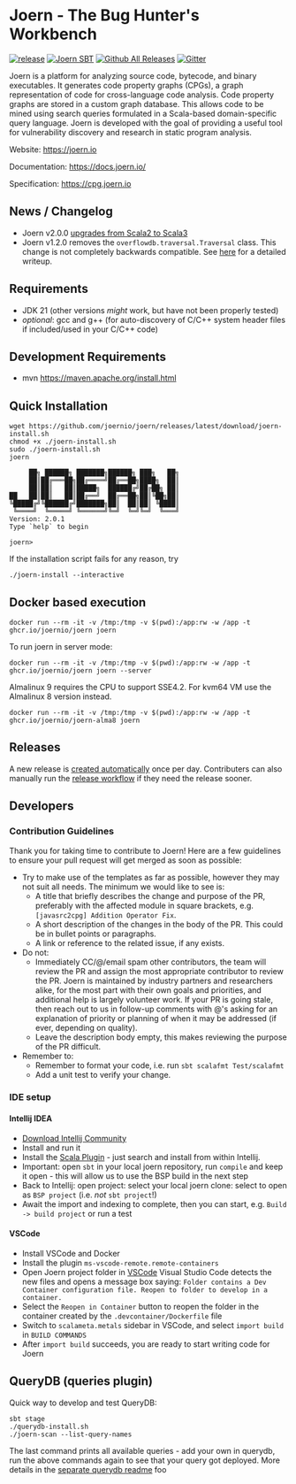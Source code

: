 Joern - The Bug Hunter's Workbench
===

[![release](https://github.com/joernio/joern/actions/workflows/release.yml/badge.svg)](https://github.com/joernio/joern/actions/workflows/release.yml)
[![Joern SBT](https://index.scala-lang.org/joernio/joern/latest.svg)](https://index.scala-lang.org/joernio/joern)
[![Github All Releases](https://img.shields.io/github/downloads/joernio/joern/total.svg)](https://github.com/joernio/joern/releases/)
[![Gitter](https://img.shields.io/badge/-Discord-lime?style=for-the-badge&logo=discord&logoColor=white&color=black)](https://discord.com/invite/vv4MH284Hc)

Joern is a platform for analyzing source code, bytecode, and binary
executables. It generates code property graphs (CPGs), a graph
representation of code for cross-language code analysis. Code property
graphs are stored in a custom graph database. This allows code to be
mined using search queries formulated in a Scala-based domain-specific
query language. Joern is developed with the goal of providing a useful
tool for vulnerability discovery and research in static program
analysis.

Website: https://joern.io

Documentation: https://docs.joern.io/

Specification: https://cpg.joern.io

## News / Changelog

- Joern v2.0.0 [upgrades from Scala2 to Scala3](changelog/2.0.0-scala3.md)
- Joern v1.2.0 removes the `overflowdb.traversal.Traversal` class. This change is not completely backwards compatible. See [here](changelog/traversal_removal.md) for a detailed writeup.

## Requirements

- JDK 21 (other versions _might_ work, but have not been properly tested)
- _optional_: gcc and g++ (for auto-discovery of C/C++ system header files if included/used in your C/C++ code)

## Development Requirements

- mvn https://maven.apache.org/install.html

## Quick Installation

```
wget https://github.com/joernio/joern/releases/latest/download/joern-install.sh
chmod +x ./joern-install.sh
sudo ./joern-install.sh
joern

     ██╗ ██████╗ ███████╗██████╗ ███╗   ██╗
     ██║██╔═══██╗██╔════╝██╔══██╗████╗  ██║
     ██║██║   ██║█████╗  ██████╔╝██╔██╗ ██║
██   ██║██║   ██║██╔══╝  ██╔══██╗██║╚██╗██║
╚█████╔╝╚██████╔╝███████╗██║  ██║██║ ╚████║
 ╚════╝  ╚═════╝ ╚══════╝╚═╝  ╚═╝╚═╝  ╚═══╝
Version: 2.0.1
Type `help` to begin

joern>
```

If the installation script fails for any reason, try
```
./joern-install --interactive
```

## Docker based execution

```
docker run --rm -it -v /tmp:/tmp -v $(pwd):/app:rw -w /app -t ghcr.io/joernio/joern joern
```

To run joern in server mode:

```
docker run --rm -it -v /tmp:/tmp -v $(pwd):/app:rw -w /app -t ghcr.io/joernio/joern joern --server
```

Almalinux 9 requires the CPU to support SSE4.2. For kvm64 VM use the Almalinux 8 version instead.
```
docker run --rm -it -v /tmp:/tmp -v $(pwd):/app:rw -w /app -t ghcr.io/joernio/joern-alma8 joern
```

## Releases
A new release is [created automatically](.github/workflows/release.yml) once per day. Contributers can also manually run the [release workflow](https://github.com/joernio/joern/actions/workflows/release.yml) if they need the release sooner.

## Developers

### Contribution Guidelines

Thank you for taking time to contribute to Joern! Here are a few guidelines to ensure your pull request will get merged as soon as possible:

* Try to make use of the templates as far as possible, however they may not suit all needs. The minimum we would like to see is:
    - A title that briefly describes the change and purpose of the PR, preferably with the affected module in square brackets, e.g. `[javasrc2cpg] Addition Operator Fix`.
    - A short description of the changes in the body of the PR. This could be in bullet points or paragraphs.
    - A link or reference to the related issue, if any exists.
* Do not:
    - Immediately CC/@/email spam other contributors, the team will review the PR and assign the most appropriate contributor to review the PR. Joern is maintained by industry partners and researchers alike, for the most part with their own goals and priorities, and additional help is largely volunteer work. If your PR is going stale, then reach out to us in follow-up comments with @'s asking for an explanation of priority or planning of when it may be addressed (if ever, depending on quality).
    - Leave the description body empty, this makes reviewing the purpose of the PR difficult.
* Remember to:
    - Remember to format your code, i.e. run `sbt scalafmt Test/scalafmt`
    - Add a unit test to verify your change.

### IDE setup

#### Intellij IDEA
* [Download Intellij Community](https://www.jetbrains.com/idea/download)
* Install and run it
* Install the [Scala Plugin](https://plugins.jetbrains.com/plugin/1347-scala) - just search and install from within Intellij.
* Important: open `sbt` in your local joern repository, run `compile` and keep it open - this will allow us to use the BSP build in the next step
* Back to Intellij: open project: select your local joern clone: select to open as `BSP project` (i.e. _not_ `sbt project`!)
* Await the import and indexing to complete, then you can start, e.g. `Build -> build project` or run a test

#### VSCode
- Install VSCode and Docker
- Install the plugin `ms-vscode-remote.remote-containers`
- Open Joern project folder in [VSCode](https://docs.microsoft.com/en-us/azure-sphere/app-development/container-build-vscode#build-and-debug-the-project)
  Visual Studio Code detects the new files and opens a message box saying: `Folder contains a Dev Container configuration file. Reopen to folder to develop in a container.`
- Select the `Reopen in Container` button to reopen the folder in the container created by the `.devcontainer/Dockerfile` file
- Switch to `scalameta.metals` sidebar in VSCode, and select `import build` in `BUILD COMMANDS`
- After `import build` succeeds, you are ready to start writing code for Joern

## QueryDB (queries plugin)
Quick way to develop and test QueryDB:
```
sbt stage
./querydb-install.sh
./joern-scan --list-query-names
```
The last command prints all available queries - add your own in querydb, run the above commands again to see that your query got deployed.
More details in the [separate querydb readme](querydb/README.md)
foo

